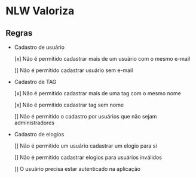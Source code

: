 # NLW Valoriza

## Regras

- Cadastro de usuário

  [x] Não é permitido cadastrar mais de um usuário com o mesmo e-mail

  [] Não é permitido cadastrar usuário sem e-mail

- Cadastro de TAG

  [x] Não é permitido cadastrar mais de uma tag com o mesmo nome

  [x] Não é permitido cadastrar tag sem nome

  [] Não é permitido o cadastro por usuários que não sejam administradores

- Cadastro de elogios

  [] Não é permitido um usuário cadastrar um elogio para si

  [] Não é permitido cadastrar elogios para usuários inválidos

  [] O usuário precisa estar autenticado na aplicação